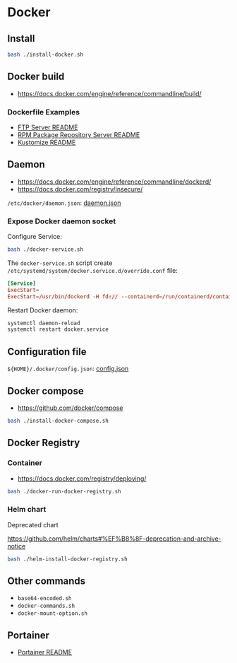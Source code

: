 # Docker

## Install

```bash
bash ./install-docker.sh
```

## Docker build

- https://docs.docker.com/engine/reference/commandline/build/

### Dockerfile Examples

- [FTP Server README](/linux/ftp-server/README.md)
- [RPM Package Repository Server README](/linux/rpm-package-repo-server/README.md)
- [Kustomize README](/Kustomize/README.md)

## Daemon

- https://docs.docker.com/engine/reference/commandline/dockerd/
- https://docs.docker.com/registry/insecure/

`/etc/docker/daemon.json`: [daemon.json](/docker/daemon.json)

### Expose Docker daemon socket

Configure Service:

```bash
bash ./docker-service.sh
```

The `docker-service.sh` script create `/etc/systemd/system/docker.service.d/override.conf` file:

```conf
[Service]
ExecStart=
ExecStart=/usr/bin/dockerd -H fd:// --containerd=/run/containerd/containerd.sock --host tcp://0.0.0.0:2375
```

Restart Docker daemon:

```bash
systemctl daemon-reload
systemctl restart docker.service
```

## Configuration file

`${HOME}/.docker/config.json`: [config.json](/docker/config.json)

## Docker compose

- https://github.com/docker/compose

```bash
bash ./install-docker-compose.sh
```

## Docker Registry

### Container

- https://docs.docker.com/registry/deploying/

```bash
bash ./docker-run-docker-registry.sh
```

### Helm chart

Deprecated chart

https://github.com/helm/charts#%EF%B8%8F-deprecation-and-archive-notice

```bash
bash ./helm-install-docker-registry.sh
```

## Other commands

- `base64-encoded.sh`
- `docker-commands.sh`
- `docker-mount-option.sh`

## Portainer

- [Portainer README](/docker/portainer.md)
